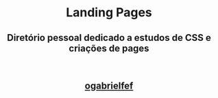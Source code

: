 <h1 align="center"> Landing Pages </h1>

<h2 align="center">
Diretório pessoal dedicado a estudos de CSS e criações de pages<br/>
</h2>

<br>

<h2 align="center"><a href="https://www.linkedin.com/in/gabrielferreiraf/">ogabrielfef</a></h2>
